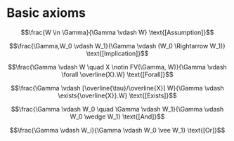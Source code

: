 # Basic axioms

$$\frac{W \in \Gamma}{\Gamma \vdash W} \text{[Assumption]}$$

$$\frac{\Gamma,W_0 \vdash W_1}{\Gamma \vdash (W_0 \Rightarrow W_1)} \text{[Implication]}$$

$$\frac{\Gamma \vdash W \quad X \notin FV(\Gamma, W)}{\Gamma \vdash \forall \overline{X}.W} \text{[Forall]}$$

$$\frac{\Gamma \vdash [\overline{\tau}/\overline{X}] W}{\Gamma \vdash \exists{\overline{X}}.W} \text{[Exists]}$$

$$\frac{\Gamma \vdash W_0 \quad \Gamma \vdash W_1}{\Gamma \vdash W_0 \wedge W_1} \text{[And]}$$

$$\frac{\Gamma \vdash W_i}{\Gamma \vdash W_0 \vee W_1} \text{[Or]}$$
